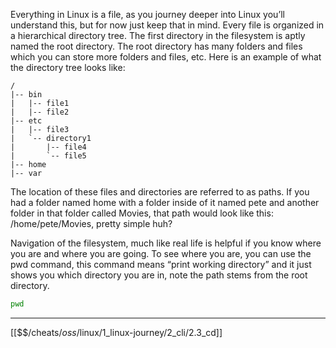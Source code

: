 Everything in Linux is a file, as you journey deeper into Linux you’ll understand this, but for now just keep that in mind. Every file is organized in a hierarchical directory tree. 
The first directory in the filesystem is aptly named the root directory. 
The root directory has many folders and files which you can store more folders and files, etc. 
Here is an example of what the directory tree looks like:


```
/
|-- bin
|   |-- file1
|   |-- file2
|-- etc
|   |-- file3
|   `-- directory1
|       |-- file4
|       `-- file5
|-- home
|-- var
```

The location of these files and directories are referred to as paths.
If you had a folder named home with a folder inside of it named pete and another folder in that folder called Movies, that path would look like this: /home/pete/Movies, pretty simple huh?

Navigation of the filesystem, much like real life is helpful if you know where you are and where you are going.
To see where you are, you can use the pwd command, this command means “print working directory” and it just shows you which directory you are in, note the path stems from the root directory.

``` bash
pwd
```

---
[[$$$/$cheats/$oss/$linux/1_linux-journey/2_cli/2.3_cd]]